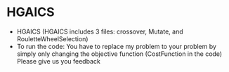 # HGAICS
- HGAICS (HGAICS includes 3 files: crossover, Mutate, and RouletteWheelSelection)
- To run the code: You have to replace my problem to your problem by simply only changing the objective function (CostFunction in the code)
Please give us you feedback
